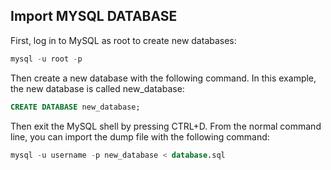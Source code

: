 ## Import MYSQL DATABASE

First, log in to MySQL as root to create new databases:
```sql
mysql -u root -p
```

Then create a new database with the following command. In this example, the new database is called new_database:

```sql
CREATE DATABASE new_database;
```

Then exit the MySQL shell by pressing CTRL+D. From the normal command line, you can import the dump file with the following command:

```sql 
mysql -u username -p new_database < database.sql
```